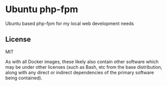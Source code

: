 # Ubuntu php-fpm

Ubuntu based php-fpm for my local web development needs

## License

MIT

As with all Docker images, these likely also contain other software which may be under other licenses (such as Bash, etc from the base distribution, along with any direct or indirect dependencies of the primary software being contained).
